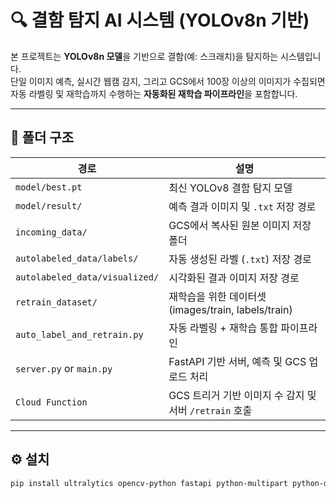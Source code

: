 # 🔍 결함 탐지 AI 시스템 (YOLOv8n 기반)

본 프로젝트는 **YOLOv8n 모델**을 기반으로 결함(예: 스크래치)을 탐지하는 시스템입니다.  
단일 이미지 예측, 실시간 웹캠 감지, 그리고 GCS에서 100장 이상의 이미지가 수집되면 자동 라벨링 및 재학습까지 수행하는 **자동화된 재학습 파이프라인**을 포함합니다.

---

## 📁 폴더 구조

| 경로 | 설명 |
|------|------|
| `model/best.pt` | 최신 YOLOv8 결함 탐지 모델 |
| `model/result/` | 예측 결과 이미지 및 `.txt` 저장 경로 |
| `incoming_data/` | GCS에서 복사된 원본 이미지 저장 폴더 |
| `autolabeled_data/labels/` | 자동 생성된 라벨 (`.txt`) 저장 경로 |
| `autolabeled_data/visualized/` | 시각화된 결과 이미지 저장 경로 |
| `retrain_dataset/` | 재학습을 위한 데이터셋 (images/train, labels/train) |
| `auto_label_and_retrain.py` | 자동 라벨링 + 재학습 통합 파이프라인 |
| `server.py` or `main.py` | FastAPI 기반 서버, 예측 및 GCS 업로드 처리 |
| `Cloud Function` | GCS 트리거 기반 이미지 수 감지 및 서버 `/retrain` 호출 |

---

## ⚙️ 설치

```bash
pip install ultralytics opencv-python fastapi python-multipart python-dotenv pillow google-cloud-storage pymongo
